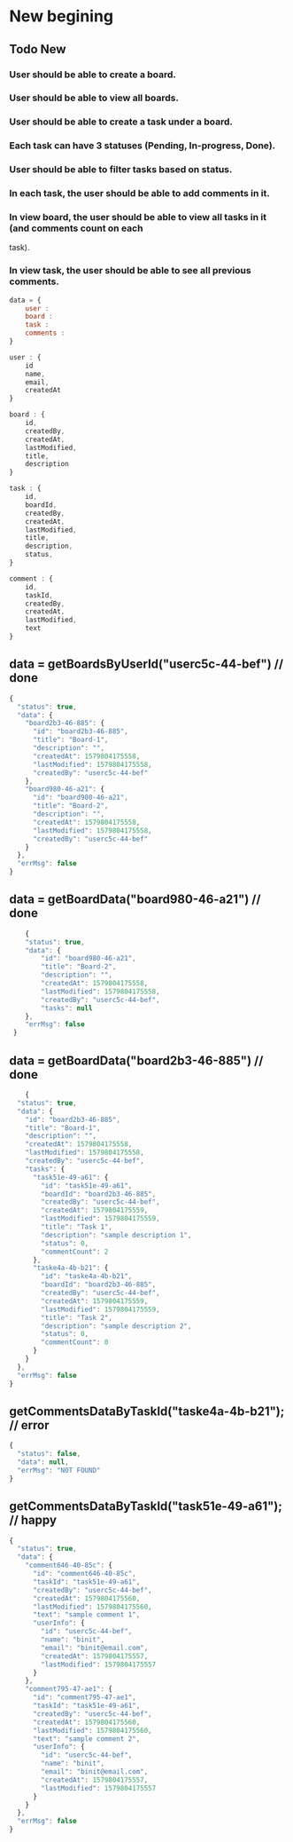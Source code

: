 # New begining
## Todo New
### User should be able to create a board.
### User should be able to view all boards.
### User should be able to create a task under a board.
### Each task can have 3 statuses (Pending, In-progress, Done). 
### User should be able to filter tasks based on status.
### In each task, the user should be able to add comments in it. 
### In view board, the user should be able to view all tasks in it (and comments count on each 
task).
### In view task, the user should be able to see all previous comments. 

```javascript
data = {
	user :
	board :
	task :
	comments :
}

user : {
	id
	name,
	email,
	createdAt
}

board : {
	id,
	createdBy,
	createdAt,
	lastModified,
	title,
	description
}

task : {
	id,
	boardId,
	createdBy,
	createdAt,
	lastModified,
	title,
	description,
	status,
}

comment : {
	id,
	taskId,
	createdBy,
	createdAt,
	lastModified,
	text
}
```

## data = getBoardsByUserId("userc5c-44-bef") // done
```javascript
{
  "status": true,
  "data": {
    "board2b3-46-885": {
      "id": "board2b3-46-885",
      "title": "Board-1",
      "description": "",
      "createdAt": 1579804175558,
      "lastModified": 1579804175558,
      "createdBy": "userc5c-44-bef"
    },
    "board980-46-a21": {
      "id": "board980-46-a21",
      "title": "Board-2",
      "description": "",
      "createdAt": 1579804175558,
      "lastModified": 1579804175558,
      "createdBy": "userc5c-44-bef"
    }
  },
  "errMsg": false
}
```

## data = getBoardData("board980-46-a21")  // done
```javascript
	{
	"status": true,
	"data": {
		"id": "board980-46-a21",
		"title": "Board-2",
		"description": "",
		"createdAt": 1579804175558,
		"lastModified": 1579804175558,
		"createdBy": "userc5c-44-bef",
		"tasks": null
	},
	"errMsg": false
 }
```
## data = getBoardData("board2b3-46-885")  // done
```javascript
	{
  "status": true,
  "data": {
    "id": "board2b3-46-885",
    "title": "Board-1",
    "description": "",
    "createdAt": 1579804175558,
    "lastModified": 1579804175558,
    "createdBy": "userc5c-44-bef",
    "tasks": {
      "task51e-49-a61": {
        "id": "task51e-49-a61",
        "boardId": "board2b3-46-885",
        "createdBy": "userc5c-44-bef",
        "createdAt": 1579804175559,
        "lastModified": 1579804175559,
        "title": "Task 1",
        "description": "sample description 1",
        "status": 0,
        "commentCount": 2
      },
      "taske4a-4b-b21": {
        "id": "taske4a-4b-b21",
        "boardId": "board2b3-46-885",
        "createdBy": "userc5c-44-bef",
        "createdAt": 1579804175559,
        "lastModified": 1579804175559,
        "title": "Task 2",
        "description": "sample description 2",
        "status": 0,
        "commentCount": 0
      }
    }
  },
  "errMsg": false
}
```
## getCommentsDataByTaskId("taske4a-4b-b21"); // error 

```javascript
{
  "status": false,
  "data": null,
  "errMsg": "NOT FOUND"
}
```
## getCommentsDataByTaskId("task51e-49-a61"); // happy 

```javascript
{
  "status": true,
  "data": {
    "comment646-40-85c": {
      "id": "comment646-40-85c",
      "taskId": "task51e-49-a61",
      "createdBy": "userc5c-44-bef",
      "createdAt": 1579804175560,
      "lastModified": 1579804175560,
      "text": "sample comment 1",
      "userInfo": {
        "id": "userc5c-44-bef",
        "name": "binit",
        "email": "binit@email.com",
        "createdAt": 1579804175557,
        "lastModified": 1579804175557
      }
    },
    "comment795-47-ae1": {
      "id": "comment795-47-ae1",
      "taskId": "task51e-49-a61",
      "createdBy": "userc5c-44-bef",
      "createdAt": 1579804175560,
      "lastModified": 1579804175560,
      "text": "sample comment 2",
      "userInfo": {
        "id": "userc5c-44-bef",
        "name": "binit",
        "email": "binit@email.com",
        "createdAt": 1579804175557,
        "lastModified": 1579804175557
      }
    }
  },
  "errMsg": false
}
```
